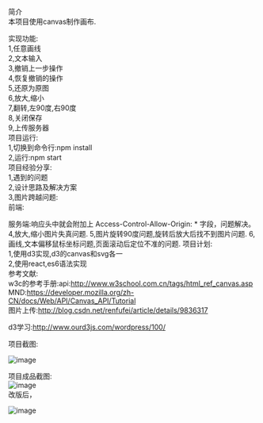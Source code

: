 简介<br/>
本项目使用canvas制作画布.<br/>

实现功能:<br/>
1,任意画线<br/>
2,文本输入<br/>
3,撤销上一步操作<br/>
4,恢复撤销的操作<br/>
5,还原为原图<br/>
6,放大,缩小<br/>
7,翻转,左90度,右90度<br/>
8,关闭保存<br/>
9,上传服务器<br/>
项目运行:<br/>
1,切换到命令行:npm install<br/>
2,运行:npm start<br/>
项目经验分享:<br/>
1,遇到的问题<br/>
2,设计思路及解决方案<br/>
3,图片跨越问题:<br/>
前端:<img src="" id="imgclcd" crossorigin="anonymous"><br/>


服务端:响应头中就会附加上 Access-Control-Allow-Origin: * 字段，问题解决。<br/>
4,放大,缩小图片失真问题.
5,图片旋转90度问题,旋转后放大后找不到图片问题.
6,画线,文本偏移鼠标坐标问题,页面滚动后定位不准的问题.
项目计划:<br/>
1,使用d3实现,d3的canvas和svg各一<br/>
2,使用react,es6语法实现<br/>
参考文献:<br/>
w3c的参考手册:api:http://www.w3school.com.cn/tags/html_ref_canvas.asp<br/>
MND:https://developer.mozilla.org/zh-CN/docs/Web/API/Canvas_API/Tutorial<br/>
图片上传:http://blog.csdn.net/renfufei/article/details/9836317<br/>

d3学习:http://www.ourd3js.com/wordpress/100/<br/>

项目截图:<br/>

 ![image](https://github.com/webdzq/webdemo/raw/master/canvas_demo/canvasimg.png)<br/>


项目成品截图:<br/>
![image](https://github.com/webdzq/webdemo/raw/master/canvas_demo/imges_canvas.png)<br/>
改版后，<br/>

![image](https://github.com/webdzq/webdemo/raw/master/canvas_demo/canvas_newversion.png)
